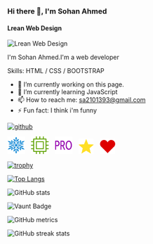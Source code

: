 ### Hi there 👋, I'm Sohan Ahmed
####  Lrean Web Design
![ Lrean Web Design](https://drive.google.com/file/d/10eodwSzQ6DtV_KRHcvKL8n27oGFGJyKO/view?usp=drivesdk)

I'm Sohan Ahmed.I'm a web developer

Skills:   HTML / CSS / BOOTSTRAP

- 🔭 I’m currently working on this page. 
- 🌱 I’m currently learning JavaScript 
- 📫 How to reach me: sa2101393@gmail.com 
- ⚡ Fun fact: I think i'm funny 


[<img src='https://cdn.jsdelivr.net/npm/simple-icons@3.0.1/icons/github.svg' alt='github' height='40'>](https://github.com/SOHANdx)  

<a href='https://archiveprogram.github.com/'><img src='https://raw.githubusercontent.com/acervenky/animated-github-badges/master/assets/acbadge.gif' width='40' height='40'></a> <a href='https://docs.github.com/en/developers'><img src='https://raw.githubusercontent.com/acervenky/animated-github-badges/master/assets/devbadge.gif' width='40' height='40'></a> <a href='https://github.com/pricing'><img src='https://raw.githubusercontent.com/acervenky/animated-github-badges/master/assets/pro.gif' width='40' height='40'></a> <a href='https://stars.github.com/'><img src='https://raw.githubusercontent.com/acervenky/animated-github-badges/master/assets/starbadge.gif' width='35' height='35'></a> <a href='https://docs.github.com/en/github/supporting-the-open-source-community-with-github-sponsors'><img src='https://raw.githubusercontent.com/acervenky/animated-github-badges/master/assets/sponsorbadge.gif' width='35' height='35'></a> 

[![trophy](https://github-profile-trophy.vercel.app/?username=SOHANdx)](https://github.com/ryo-ma/github-profile-trophy)

[![Top Langs](https://github-readme-stats.vercel.app/api/top-langs/?username=SOHANdx)](https://github.com/anuraghazra/github-readme-stats)

![GitHub stats](https://github-readme-stats.vercel.app/api?username=SOHANdx&show_icons=true&count_private=true)  

![Vaunt Badge](https://api.vaunt.dev/v1/github/entities/SOHANdx/contributions?format=svg&private=true)  

![GitHub metrics](https://metrics.lecoq.io/SOHANdx)  

![GitHub streak stats](https://streak-stats.demolab.com/?user=SOHANdx)  

